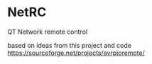 # NetRC
QT Network remote control

based on ideas from this project and code
https://sourceforge.net/projects/avrpioremote/

